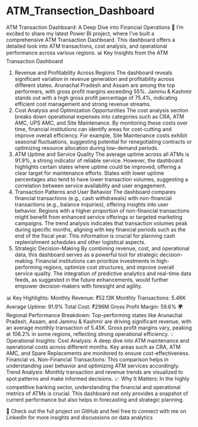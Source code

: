 # ATM_Transection_Dashboard
ATM Transaction Dashboard: A Deep Dive into Financial Operations 🚀  I’m excited to share my latest Power BI project, where I’ve built a comprehensive ATM Transaction Dashboard. This dashboard offers a detailed look into ATM transactions, cost analysis, and operational performance across various regions.
📊 Key Insights from the ATM Transaction Dashboard
1. Revenue and Profitability Across Regions
The dashboard reveals significant variation in revenue generation and profitability across different states. Arunachal Pradesh and Assam are among the top performers, with gross profit margins exceeding 55%.
Jammu & Kashmir stands out with a high gross profit percentage of 75.4%, indicating efficient cost management and strong revenue streams.
2. Cost Analysis and Optimization Opportunities
The cost analysis section breaks down operational expenses into categories such as CRA, ATM AMC, UPS AMC, and Site Maintenance. By monitoring these costs over time, financial institutions can identify areas for cost-cutting and improve overall efficiency.
For example, Site Maintenance costs exhibit seasonal fluctuations, suggesting potential for renegotiating contracts or optimizing resource allocation during low-demand periods.
3. ATM Uptime and Service Quality
The average uptime across all ATMs is 91.9%, a strong indicator of reliable service. However, the dashboard highlights certain states where uptime could be improved, offering a clear target for maintenance efforts.
States with lower uptime percentages also tend to have lower transaction volumes, suggesting a correlation between service availability and user engagement.
4. Transaction Patterns and User Behavior
The dashboard compares financial transactions (e.g., cash withdrawals) with non-financial transactions (e.g., balance inquiries), offering insights into user behavior. Regions with a higher proportion of non-financial transactions might benefit from enhanced service offerings or targeted marketing campaigns.
The trend analysis indicates that transaction volumes peak during specific months, aligning with key financial periods such as the end of the fiscal year. This information is crucial for planning cash replenishment schedules and other logistical aspects.
5. Strategic Decision-Making
By combining revenue, cost, and operational data, this dashboard serves as a powerful tool for strategic decision-making. Financial institutions can prioritize investments in high-performing regions, optimize cost structures, and improve overall service quality.
The integration of predictive analytics and real-time data feeds, as suggested in the future enhancements, would further empower decision-makers with foresight and agility.

📊 Key Highlights:
Monthly Revenue: ₹52.13K
Monthly Transactions: 5.46K
Average Uptime: 91.9%
Total Cost: ₹296M
Gross Profit Margin: 59.6%
🌍 Regional Performance Breakdown:
Top-performing states like Arunachal Pradesh, Assam, and Jammu & Kashmir are driving significant revenue, with an average monthly transaction of 5.45K.
Gross profit margins vary, peaking at 106.2% in some regions, reflecting strong operational efficiency.
💡 Operational Insights:
Cost Analysis: A deep dive into ATM maintenance and operational costs across different months. Key areas such as CRA, ATM AMC, and Spare Replacements are monitored to ensure cost-effectiveness.
Financial vs. Non-Financial Transactions: This comparison helps in understanding user behavior and optimizing ATM services accordingly.
Trend Analysis: Monthly transaction and revenue trends are visualized to spot patterns and make informed decisions.
📈 Why It Matters:
In the highly competitive banking sector, understanding the financial and operational metrics of ATMs is crucial. This dashboard not only provides a snapshot of current performance but also helps in forecasting and strategic planning.

🔗 Check out the full project on GitHub and feel free to connect with me on LinkedIn for more insights and discussions on data analytics
